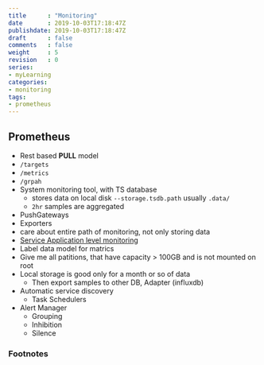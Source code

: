 ```yaml
---
title      : "Monitoring"
date       : 2019-10-03T17:18:47Z
publishdate: 2019-10-03T17:18:47Z
draft      : false
comments   : false
weight     : 5
revision   : 0
series:
- myLearning
categories:
- monitoring
tags:
- prometheus
---
```


<!-- more -->

## Prometheus

* Rest based **PULL** model
* `/targets`
* `/metrics`
* `/grpah`
* System monitoring tool, with TS database
  * stores data on local disk `--storage.tsdb.path` usually `.data/`
  * `2hr` samples are aggregated
* PushGateways
* Exporters
* care about entire path of monitoring, not only storing data
* [Service Application level monitoring](https://www.youtube.com/watch?v=PDxcEzu62jk)
* Label data model for matrics
* Give me all patitions, that have capacity > 100GB and is not mounted on root 
* Local storage is good only for a month or so of data
  * Then export samples to other DB, Adapter (influxdb)
* Automatic service discovery
  * Task Schedulers
* Alert Manager
  * Grouping
  * Inhibition
  * Silence



### Footnotes

[^1]:
[^2]:
